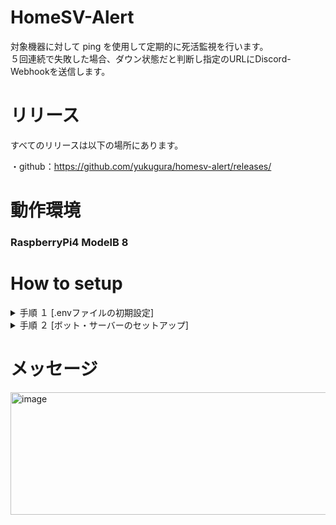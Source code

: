 # HomeSV-Alert

対象機器に対して ping を使用して定期的に死活監視を行います。  
５回連続で失敗した場合、ダウン状態だと判断し指定のURLにDiscord-Webhookを送信します。

# リリース
すべてのリリースは以下の場所にあります。

・github：https://github.com/yukugura/homesv-alert/releases/

# 動作環境
### RaspberryPi4 ModelB 8

# How to setup

<details>
<summary>手順 １ [.envファイルの初期設定]</summary>
プロジェクトを実行するには、環境変数の設定が必要です。`.env.sample`ファイルをコピーし、`.env`という名前で保存してください。  
その後、 `CHECK_INTERVAL` `WEBHOOK_URL` `HOSTS` の３つを変更して上書きしてください。

<summary>  </summary>

</details>

<details>
<summary>手順 ２ [ボット・サーバーのセットアップ]</summary>

Pythonインストール後、ライブラリをインストールします。仮想環境での運用をおすすめします。  
```
pip install python-dotenv
```  
```
pip install aiohttp
```  
```
pip install ping3
```  
その後、 main.py を実行してください。
</details>

# メッセージ

<img width="587" height="196" alt="image" src="https://github.com/user-attachments/assets/610e8ed3-7494-40d2-8a5e-01ff846298cf" />

